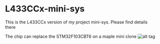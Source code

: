 # L433CCx-mini-sys
This is the L433CCx version of my project mini-sys.
Please find details there

The chip can replace the STM32F103CBT6 on a maple mini clone
![alt tag](https://cloud.githubusercontent.com/assets/18667858/23274265/53a99de4-fa02-11e6-97e7-aec72530d6aa.JPG)

